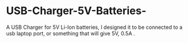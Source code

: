 # USB-Charger-5V-Batteries-
A USB Charger for 5V Li-Ion batteries, I designed it to be connected to a usb laptop port, or something that will give 5V, 0.5A .
